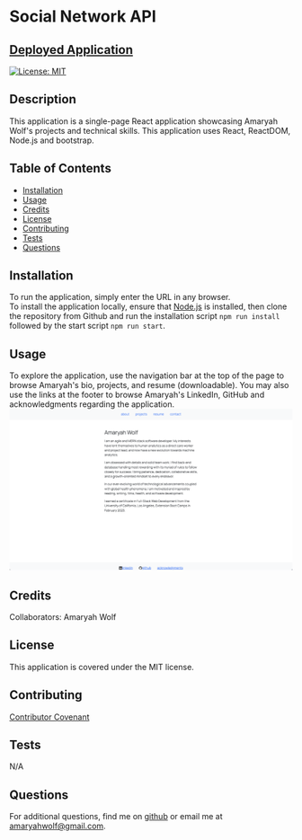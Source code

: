 # Social Network API

## [Deployed Application](https://amaryahwolf.github.io/akw-portfolio/)
 
[![License: MIT](https://img.shields.io/badge/License-MIT-yellow.svg)](https://opensource.org/licenses/MIT)

## Description
This application is a single-page React application showcasing Amaryah Wolf's projects and technical skills. This application uses React, ReactDOM, Node.js and bootstrap.

## Table of Contents
- [Installation](#installation)
- [Usage](#usage)
- [Credits](#credits)
- [License](#license)
- [Contributing](#contributing)
- [Tests](#tests)
- [Questions](#questions)

## Installation
To run the application, simply enter the URL in any browser. <br>
To install the application locally, ensure that [Node.js](https://nodejs.org/en/download/) is installed, then clone the repository from Github and run the installation script ```npm run install``` followed by the start script ```npm run start```.

## Usage
To explore the application, use the navigation bar at the top of the page to browse Amaryah's bio, projects, and resume (downloadable). You may also use the links at the footer to browse Amaryah's LinkedIn, GitHub and acknowledgments regarding the application.
![Screenshot of application](./public/images/akw-portfolio.png)

## Credits
Collaborators: Amaryah Wolf

## License
This application is covered under the MIT license.

## Contributing
[Contributor Covenant](https://www.contributor-covenant.org/version/2/1/code_of_conduct/)

## Tests
N/A

## Questions
For additional questions, find me on [github](https://github.com/amaryahwolf) or email me at amaryahwolf@gmail.com.